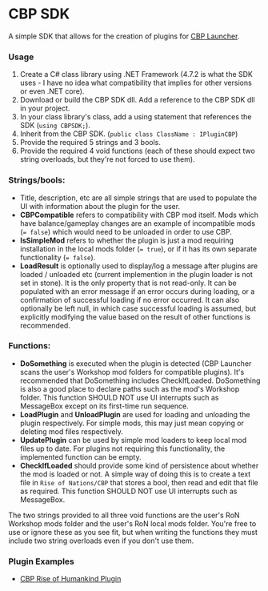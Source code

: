# CBP SDK
A simple SDK that allows for the creation of plugins for [CBP Launcher](https://github.com/MHLoppy/CBP-Launcher).

### Usage
1) Create a C# class library using .NET Framework (4.7.2 is what the SDK uses - I have no idea what compatibility that implies for other versions or even .NET core).
2) Download or build the CBP SDK dll. Add a reference to the CBP SDK dll in your project.
3) In your class library's class, add a using statement that references the SDK (`using CBPSDK;`).
4) Inherit from the CBP SDK. (`public class ClassName : IPluginCBP`)
5) Provide the required 5 strings and 3 bools.
6) Provide the required 4 void functions (each of these should expect two string overloads, but they're not forced to use them).

### Strings/bools:
* Title, description, etc are all simple strings that are used to populate the UI with information about the plugin for the user.
* **CBPCompatible** refers to compatibility with CBP mod itself. Mods which have balance/gameplay changes are an example of incompatible mods (`= false`) which would need to be unloaded in order to use CBP.
* **IsSimpleMod** refers to whether the plugin is just a mod requiring installation in the local mods folder (`= true`), or if it has its own separate functionality (`= false`).
* **LoadResult** is optionally used to display/log a message after plugins are loaded / unloaded etc (current implemention in the plugin loader is not set in stone). It is the only property that is not read-only. It can be populated with an error message if an error occurs during loading, or a confirmation of successful loading if no error occurred. It can also optionally be left null, in which case successful loading is assumed, but explicitly modifying the value based on the result of other functions is recommended.

### Functions:
* **DoSomething** is executed when the plugin is detected (CBP Launcher scans the user's Workshop mod folders for compatible plugins). It's recommended that DoSomething includes CheckIfLoaded. DoSomething is also a good place to declare paths such as the mod's Workshop folder. This function SHOULD NOT use UI interrupts such as MessageBox except on its first-time run sequence.
* **LoadPlugin** and **UnloadPlugin** are used for loading and unloading the plugin respectively. For simple mods, this may just mean copying or deleting mod files respectively.
* **UpdatePlugin** can be used by simple mod loaders to keep local mod files up to date. For plugins not requiring this functionality, the implemented function can be empty.
* **CheckIfLoaded** should provide some kind of persistence about whether the mod is loaded or not. A simple way of doing this is to create a text file in `Rise of Nations/CBP` that stores a bool, then read and edit that file as required. This function SHOULD NOT use UI interrupts such as MessageBox.

The two strings provided to all three void functions are the user's RoN Workshop mods folder and the user's RoN local mods folder. You're free to use or ignore these as you see fit, but when writing the functions they must include two string overloads even if you don't use them.

### Plugin Examples
* [CBP Rise of Humankind Plugin](https://github.com/MHLoppy/CBP-RoH-Plugin)
